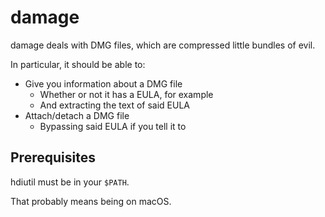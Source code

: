 # damage

damage deals with DMG files, which are compressed little bundles of evil.

In particular, it should be able to:

  * Give you information about a DMG file
    * Whether or not it has a EULA, for example
    * And extracting the text of said EULA
  * Attach/detach a DMG file
    * Bypassing said EULA if you tell it to

## Prerequisites

hdiutil must be in your `$PATH`.

That probably means being on macOS.
